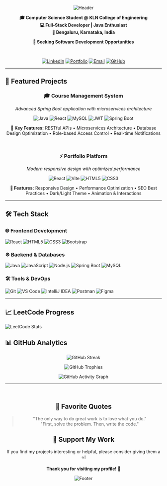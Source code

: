 <div align="center">

![Header](https://capsule-render.vercel.app/api?type=waving&color=0:4facfe,100:00f2fe&height=200&section=header&text=Vasanth%20Raj&fontSize=60&fontAlignY=35&animation=scaleIn&desc=Full-Stack%20Developer%20•%20Java%20Specialist&descAlignY=65&descSize=18&fontColor=ffffff)

</div>

<div align="center">

**🎓 Computer Science Student @ KLN College of Engineering**  
**💻 Full-Stack Developer | Java Enthusiast**  
**📍 Bengaluru, Karnataka, India**  

**🚀 Seeking Software Development Opportunities**

</div>

<br>

<div align="center">

[![LinkedIn](https://img.shields.io/badge/LinkedIn-0A66C2?style=for-the-badge&logo=linkedin&logoColor=white&labelColor=0A66C2&color=0A66C2&animation=spin)](https://www.linkedin.com/in/iamvasanthraj/)
[![Portfolio](https://img.shields.io/badge/Portfolio-FF6B6B?style=for-the-badge&logo=atom&logoColor=white&labelColor=FF6B6B&color=FF6B6B&animation=pulse)](https://iamvasanthraj.github.io/)
[![Email](https://img.shields.io/badge/Email-EA4335?style=for-the-badge&logo=gmail&logoColor=white&labelColor=EA4335&color=EA4335&animation=shake)](mailto:imvasanthraj003@gmail.com)
[![GitHub](https://img.shields.io/badge/GitHub-181717?style=for-the-badge&logo=github&logoColor=white&labelColor=181717&color=181717&animation=bounce)](https://github.com/iamvasanthraj)

</div>

---

## 🚀 Featured Projects

<div align="center">

### 🎓 Course Management System
*Advanced Spring Boot application with microservices architecture*

![Java](https://img.shields.io/badge/Java-ED8B00?style=for-the-badge&logo=java&logoColor=white)
![React](https://img.shields.io/badge/React-61DAFB?style=for-the-badge&logo=react&logoColor=black)
![MySQL](https://img.shields.io/badge/MySQL-4479A1?style=for-the-badge&logo=mysql&logoColor=white)
![JWT](https://img.shields.io/badge/JWT-000000?style=for-the-badge&logo=json-web-tokens&logoColor=white)
![Spring Boot](https://img.shields.io/badge/Spring_Boot-6DB33F?style=for-the-badge&logo=spring-boot&logoColor=white)

**🔧 Key Features:** RESTful APIs • Microservices Architecture • Database Design 
Optimization • Role-based Access Control • Real-time Notifications

<br>

### ⚡ Portfolio Platform
*Modern responsive design with optimized performance*

![React](https://img.shields.io/badge/React-61DAFB?style=for-the-badge&logo=react&logoColor=black)
![Vite](https://img.shields.io/badge/Vite-646CFF?style=for-the-badge&logo=vite&logoColor=white)
![HTML5](https://img.shields.io/badge/HTML5-%23E34F26.svg?style=for-the-badge&logo=html5&logoColor=white)
![CSS3](https://img.shields.io/badge/CSS3-%231572B6.svg?style=for-the-badge&logo=css3&logoColor=white)

**🎨 Features:** Responsive Design • Performance Optimization • SEO Best Practices 
• Dark/Light Theme • Animation & Interactions

</div>

---

## 🛠️ Tech Stack


### 🌐 Frontend Development
![React](https://img.shields.io/badge/React-%2320232a.svg?style=for-the-badge&logo=react&logoColor=%2361DAFB)
![HTML5](https://img.shields.io/badge/HTML5-%23E34F26.svg?style=for-the-badge&logo=html5&logoColor=white)
![CSS3](https://img.shields.io/badge/CSS3-%231572B6.svg?style=for-the-badge&logo=css3&logoColor=white)
![Bootstrap](https://img.shields.io/badge/Bootstrap-%23563D7C.svg?style=for-the-badge&logo=bootstrap&logoColor=white)

### ⚙️ Backend & Databases
![Java](https://img.shields.io/badge/Java-%23ED8B00.svg?style=for-the-badge&logo=java&logoColor=white)
![JavaScript](https://img.shields.io/badge/JavaScript-%23F7DF1E.svg?style=for-the-badge&logo=javascript&logoColor=black)
![Node.js](https://img.shields.io/badge/Node.js-339933?style=for-the-badge&logo=node.js&logoColor=white)
![Spring Boot](https://img.shields.io/badge/Spring_Boot-%236DB33F.svg?style=for-the-badge&logo=spring-boot&logoColor=white)
![MySQL](https://img.shields.io/badge/MySQL-%2300f.svg?style=for-the-badge&logo=mysql&logoColor=white)

### 🛠️ Tools & DevOps
![Git](https://img.shields.io/badge/Git-%23F05033.svg?style=for-the-badge&logo=git&logoColor=white)
![VS Code](https://img.shields.io/badge/VS_Code-%23007ACC.svg?style=for-the-badge&logo=visual-studio-code&logoColor=white)
![IntelliJ IDEA](https://img.shields.io/badge/IntelliJ_IDEA-%23000000.svg?style=for-the-badge&logo=intellij-idea&logoColor=white)
![Postman](https://img.shields.io/badge/Postman-%23FF6C37.svg?style=for-the-badge&logo=postman&logoColor=white)
![Figma](https://img.shields.io/badge/Figma-%23F24E1E.svg?style=for-the-badge&logo=figma&logoColor=white)

---

## 📈 LeetCode Progress

![LeetCode Stats](https://leetcard.jacoblin.cool/pmvashari007?theme=dark&border=0)

## 📊 GitHub Analytics

<div align="center">

![GitHub Streak](https://github-readme-streak-stats.herokuapp.com/?user=iamvasanthraj&theme=radical&hide_border=true&background=0d1117&ring=58a6ff&fire=58a6ff&currStreakLabel=58a6ff)

![GitHub Trophies](https://github-profile-trophy.vercel.app/?username=iamvasanthraj&theme=radical&no-bg=true&no-frame=true&margin-w=20)


![GitHub Activity Graph](https://github-readme-activity-graph.vercel.app/graph?username=iamvasanthraj&theme=react-dark&hide_border=true&area=true&bg_color=0d1117&color=58a6ff&line=58a6ff&point=58a6ff&area_color=0d1117)

</div>

---

<br>

<div align="center">

## 📜 Favorite Quotes

> "The only way to do great work is to love what you do."  
> "First, solve the problem. Then, write the code."

## 🌟 Support My Work

If you find my projects interesting or helpful, please consider giving them a ⭐!

**Thank you for visiting my profile!** 🚀

![Footer](https://capsule-render.vercel.app/api?type=waving&color=0:00f2fe,100:4facfe&height=120&section=footer&animation=fadeIn&reversal=true)

</div>
